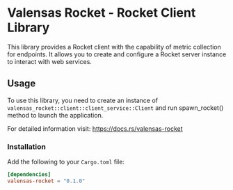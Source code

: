 # Valensas Rocket - Rocket Client Library

This library provides a Rocket client with the capability of metric collection for endpoints. It allows you to create and configure a Rocket server instance to interact with web services.

## Usage

To use this library, you need to create an instance of `valensas_rocket::client::client_service::Client` and run spawn_rocket() method to launch the application.

For detailed information visit: https://docs.rs/valensas-rocket 

### Installation

Add the following to your `Cargo.toml` file:

```toml
[dependencies]
valensas-rocket = "0.1.0"

